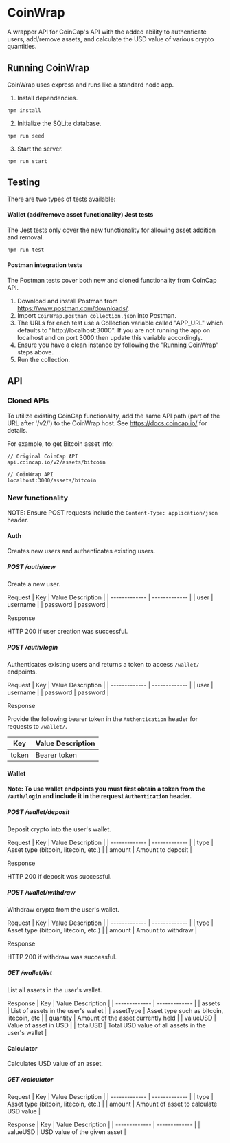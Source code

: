 # CoinWrap
A wrapper API for CoinCap's API with the added ability to authenticate users, add/remove assets, and calculate the USD value of various crypto quantities.

## Running CoinWrap
CoinWrap uses express and runs like a standard node app.

1. Install dependencies.
```
npm install
```

2. Initialize the SQLite database.
```
npm run seed
```

3. Start the server.
```
npm run start
```

## Testing
There are two types of tests available:
#### Wallet (add/remove asset functionality) Jest tests
The Jest tests only cover the new functionality for allowing asset addition and removal.
```
npm run test
```
#### Postman integration tests
The Postman tests cover both new and cloned functionality from CoinCap API.
1. Download and install Postman from https://www.postman.com/downloads/.
2. Import `CoinWrap.postman_collection.json` into Postman.
3. The URLs for each test use a Collection variable called "APP_URL" which defaults to "http://localhost:3000". If you are not running the app on localhost and on port 3000 then update this variable accordingly.
4. Ensure you have a clean instance by following the "Running CoinWrap" steps above.
5. Run the collection. 


## API

### Cloned APIs
To utilize existing CoinCap functionality, add the same API path (part of the URL after '/v2/') to the CoinWrap host. See https://docs.coincap.io/ for details.

For example, to get Bitcoin asset info:
```
// Original CoinCap API
api.coincap.io/v2/assets/bitcoin

// CoinWrap API
localhost:3000/assets/bitcoin
```

### New functionality
NOTE: Ensure POST requests include the `Content-Type: application/json` header.

#### Auth
Creates new users and authenticates existing users. 

##### **POST** /auth/new
Create a new user.

Request
| Key | Value Description |
| ------------- | ------------- |
| user  | username  |
| password | password  |

Response

HTTP 200 if user creation was successful. 


##### **POST** /auth/login
Authenticates existing users and returns a token to access `/wallet/` endpoints.

Request
| Key | Value Description |
| ------------- | ------------- |
| user  | username  |
| password | password  |

Response

Provide the following bearer token in the `Authentication` header for requests to `/wallet/`.

| Key | Value Description |
| ------------- | ------------- |
| token  | Bearer token  |

#### Wallet

**Note: To use wallet endpoints you must first obtain a token from the `/auth/login` and include it in the request `Authentication` header.**
##### **POST** /wallet/deposit
Deposit crypto into the user's wallet.

Request
| Key | Value Description |
| ------------- | ------------- |
| type  | Asset type (bitcoin, litecoin, etc.)  |
| amount | Amount to deposit  |

Response

HTTP 200 if deposit was successful. 

##### **POST** /wallet/withdraw
Withdraw crypto from the user's wallet.

Request
| Key | Value Description |
| ------------- | ------------- |
| type  | Asset type (bitcoin, litecoin, etc.)  |
| amount | Amount to withdraw  |

Response

HTTP 200 if withdraw was successful. 

##### **GET** /wallet/list
List all assets in the user's wallet.

Response
| Key | Value Description |
| ------------- | ------------- |
| assets  | List of assets in the user's wallet  |
| assetType  | Asset type such as bitcoin, litecoin, etc |
| quantity  | Amount of the asset currently held |
| valueUSD | Value of asset in USD |
| totalUSD | Total USD value of all assets in the user's wallet |

#### Calculator
Calculates USD value of an asset.

##### **GET** /calculator

Request
| Key | Value Description |
| ------------- | ------------- |
| type  | Asset type (bitcoin, litecoin, etc.)  |
| amount  | Amount of asset to calculate USD value |

Response
| Key | Value Description |
| ------------- | ------------- |
| valueUSD  | USD value of the given asset |
